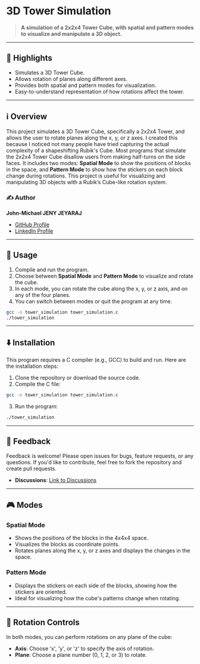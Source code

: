 # 3D Tower Simulation

> **A simulation of a 2x2x4 Tower Cube, with spatial and pattern modes to visualize and manipulate a 3D object.**

---

## 🌟 Highlights

- Simulates a 3D Tower Cube.
- Allows rotation of planes along different axes.
- Provides both spatial and pattern modes for visualization.
- Easy-to-understand representation of how rotations affect the tower.

---

## ℹ️ Overview

This project simulates a 3D Tower Cube, specifically a 2x2x4 Tower, and allows the user to rotate planes along the x, y, or z axes. I created this because I noticed not many people have tried capturing the actual complexity of a shapeshifting Rubik's Cube. Most programs that simulate the 2x2x4 Tower Cube disallow users from making half-turns on the side faces. It includes two modes: **Spatial Mode** to show the positions of blocks in the space, and **Pattern Mode** to show how the stickers on each block change during rotations. This project is useful for visualizing and manipulating 3D objects with a Rubik’s Cube-like rotation system.

### ✍️ Author
**John-Michael JENY JEYARAJ**
- [GitHub Profile](https://github.com/JMJJ-projects)
- [LinkedIn Profile](https://www.linkedin.com/in/jmjj/)

---

## 🚀 Usage

1. Compile and run the program.
2. Choose between **Spatial Mode** and **Pattern Mode** to visualize and rotate the cube.
3. In each mode, you can rotate the cube along the x, y, or z axis, and on any of the four planes.
4. You can switch between modes or quit the program at any time.

```bash
gcc -o tower_simulation tower_simulation.c
./tower_simulation
```

---

## ⬇️ Installation

This program requires a C compiler (e.g., GCC) to build and run. Here are the installation steps:

1. Clone the repository or download the source code.
2. Compile the C file:

```bash
gcc -o tower_simulation tower_simulation.c
```

3. Run the program:

```bash
./tower_simulation
```

---

## 💭 Feedback

Feedback is welcome! Please open issues for bugs, feature requests, or any questions. If you'd like to contribute, feel free to fork the repository and create pull requests.

- **Discussions**: [Link to Discussions](https://github.com/2x2x4-Tower-Cube-Simulator/discussions)

---

## 🎮 Modes

### Spatial Mode

- Shows the positions of the blocks in the 4x4x4 space.
- Visualizes the blocks as coordinate points.
- Rotates planes along the x, y, or z axes and displays the changes in the space.

### Pattern Mode

- Displays the stickers on each side of the blocks, showing how the stickers are oriented.
- Ideal for visualizing how the cube's patterns change when rotating.

---

## 🔄 Rotation Controls

In both modes, you can perform rotations on any plane of the cube:

- **Axis**: Choose 'x', 'y', or 'z' to specify the axis of rotation.
- **Plane**: Choose a plane number (0, 1, 2, or 3) to rotate.
